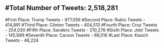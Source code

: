 #Total Number of Tweets: 2,518,281 
---
#First Place: Trump Tweets - 977,056
#Second Place: Rubio Tweets - 414,891
#Third Place: Clinton Tweets - 404,513
#Fourth Place: Cruz Tweets - 254,030
#Fifth Place: Sanders Tweets - 210,276
#Sixth Place: Jeb! Tweets - 145,699
#Seventh Place: Carson Tweets - 66,516
#Last Place: Kasich Tweets - 46,224
